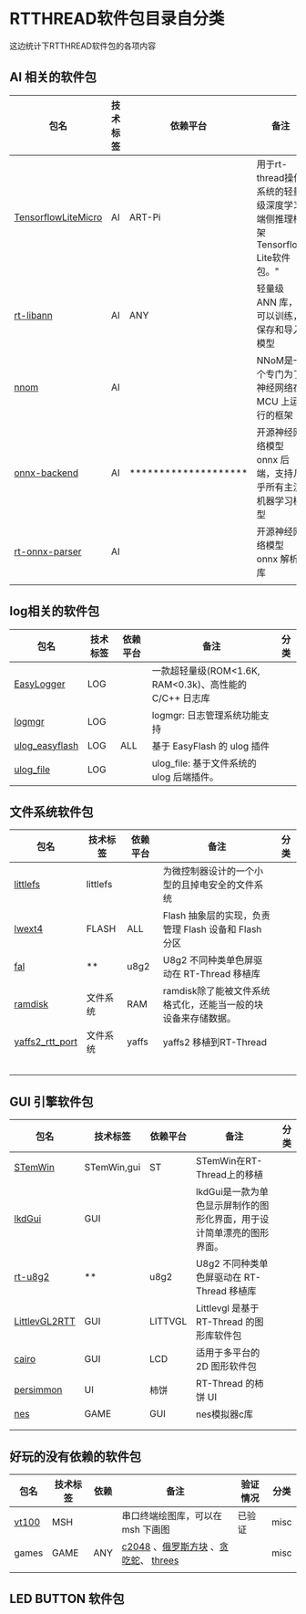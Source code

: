 # RTTHREAD软件包目录自分类

这边统计下RTTHREAD软件包的各项内容

## AI 相关的软件包

| 包名                                                         | 技术标签 | 依赖平台             | 备注                                                         | 分类 |
| ------------------------------------------------------------ | -------- | -------------------- | ------------------------------------------------------------ | ---- |
| [TensorflowLiteMicro](https://github.com/QingChuanWS/TensorflowLiteMicro) | AI       | ART-Pi               | 用于rt-thread操作系统的轻量级深度学习端侧推理框架Tensorflow Lite软件包。" |      |
| [rt-libann](https://github.com/wuhanstudio/rt-libann)        | AI       | ANY                  | 轻量级 ANN 库，可以训练，保存和导入模型                      |      |
| [nnom](https://github.com/majianjia/nnom)                    | AI       |                      | NNoM是一个专门为了神经网络在 MCU 上运行的框架                |      |
| [onnx-backend](https://github.com/wuhanstudio/onnx-backend)  | AI       | ******************** | 开源神经网络模型 onnx 后端，支持几乎所有主流机器学习模型     |      |
| [rt-onnx-parser](https://github.com/wuhanstudio/rt-onnx-parser) | AI       |                      | 开源神经网络模型 onnx 解析库                                 |      |
|                                                              |          |                      |                                                              |      |

##  log相关的软件包

| 包名                                                         | 技术标签 | 依赖平台 | 备注                                                    | 分类 |
| ------------------------------------------------------------ | -------- | -------- | ------------------------------------------------------- | ---- |
| [EasyLogger](https://github.com/armink-rtt-pkgs/EasyLogger)  | LOG      |          | 一款超轻量级(ROM<1.6K, RAM<0.3k)、高性能的 C/C++ 日志库 |      |
| [logmgr](https://github.com/RT-Thread-packages/logmgr)       | LOG      |          | logmgr: 日志管理系统功能支持                            |      |
| [ulog_easyflash](https://github.com/armink-rtt-pkgs/ulog_easyflash) | LOG      | ALL      | 基于 EasyFlash 的 ulog 插件                             |      |
| [ulog_file](https://github.com/RT-Thread-packages/ulog_file) | LOG      |          | ulog_file: 基于文件系统的 ulog 后端插件。               |      |

## 文件系统软件包

| 包名                                                         | 技术标签 | 依赖平台 | 备注                                                         | 分类 |
| ------------------------------------------------------------ | -------- | -------- | ------------------------------------------------------------ | ---- |
| [littlefs](https://github.com/geniusgogo/littlefs)           | littlefs |          | 为微控制器设计的一个小型的且掉电安全的文件系统               |      |
| [lwext4](https://github.com/Michael0066/lwext4)              | FLASH    | ALL      | Flash 抽象层的实现，负责管理 Flash 设备和 Flash 分区         |      |
| [fal](https://github.com/RT-Thread-packages/fal)             | **       | u8g2     | U8g2 不同种类单色屏驱动在 RT-Thread 移植库                   |      |
| [ramdisk](https://github.com/majianjia/ramdisk)              | 文件系统 | RAM      | ramdisk除了能被文件系统格式化，还能当一般的块设备来存储数据。 |      |
| [yaffs2_rtt_port](https://github.com/heyuanjie87/yaffs2_rtt_port) | 文件系统 | yaffs    | yaffs2 移植到RT-Thread                                       |      |
|                                                              |          |          |                                                              |      |
|                                                              |          |          |                                                              |      |
|                                                              |          |          |                                                              |      |
|                                                              |          |          |                                                              |      |
|                                                              |          |          |                                                              |      |

## GUI 引擎软件包

| 包名                                                         | 技术标签    | 依赖平台 | 备注                                                         | 分类 |
| ------------------------------------------------------------ | ----------- | -------- | ------------------------------------------------------------ | ---- |
| [STemWin](https://github.com/loogg/STemWin)                  | STemWin,gui | ST       | STemWin在RT-Thread上的移植                                   |      |
| [lkdGui](https://github.com/guoweilkd/lkdGui)                | GUI         |          | lkdGui是一款为单色显示屏制作的图形化界面，用于设计简单漂亮的图形界面。 |      |
| [rt-u8g2](https://github.com/wuhanstudio/rt-u8g2)            | **          | u8g2     | U8g2 不同种类单色屏驱动在 RT-Thread 移植库                   |      |
| [LittlevGL2RTT](https://github.com/liu2guang/LittlevGL2RTT)  | GUI         | LITTVGL  | Littlevgl 是基于 RT-Thread 的图形库软件包                    |      |
| [cairo](https://github.com/RT-Thread-packages/cairo)         | GUI         | LCD      | 适用于多平台的 2D 图形软件包                                 |      |
| [persimmon](https://github.com/RT-Thread-packages/persimmon) | UI          | 柿饼     | RT-Thread 的柿饼 UI                                          |      |
| [nes](https://gitee.com/Ghazi_gq/nes)                        | GAME        | GUI      | nes模拟器c库                                                 |      |
|                                                              |             |          |                                                              |      |
|                                                              |             |          |                                                              |      |





## 好玩的没有依赖的软件包

| 包名                                          | 技术标签 | 依赖 | 备注                                                         | 验证情况 | 分类 |
| --------------------------------------------- | -------- | ---- | ------------------------------------------------------------ | -------- | ---- |
| [vt100](https://github.com/wuhanstudio/vt100) | MSH      |      | 串口终端绘图库，可以在 msh 下画图                            | 已验证   | misc |
| games                                         | GAME     | ANY  | [c2048](https://github.com/mysterywolf/c2048)    、[俄罗斯方块](https://github.com/volatile-static/rtt_tetris)  、[贪吃蛇](https://github.com/mysterywolf/snake)、 [threes](https://github.com/mysterywolf/threes) |          | misc |
|                                               |          |      |                                                              |          |      |

## 



## LED BUTTON 软件包



